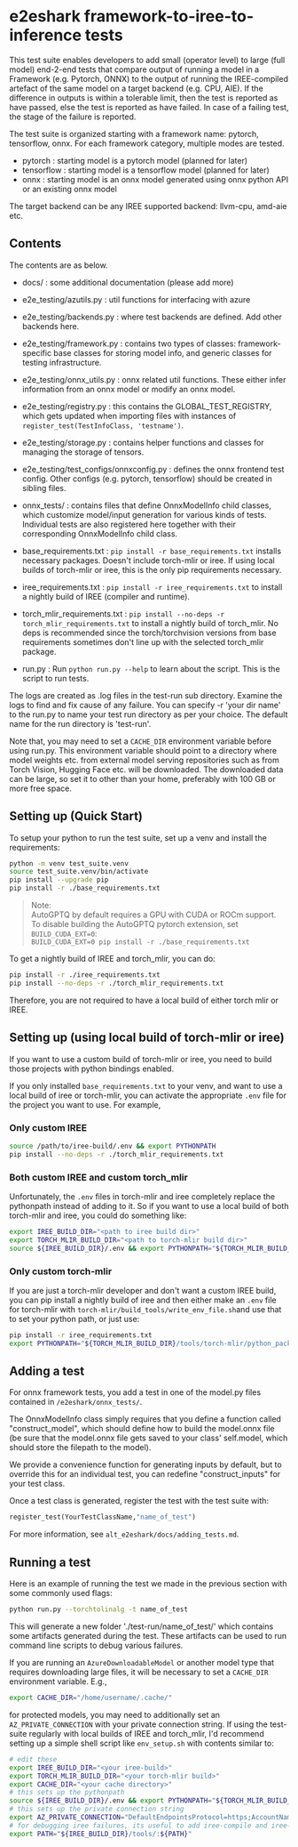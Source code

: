  # e2eshark framework-to-iree-to-inference tests

 This test suite enables developers to add small (operator level) to large (full model)
 end-2-end tests that compare output of running a model in a Framework 
 (e.g. Pytorch, ONNX) to the output of running the IREE-compiled artefact of 
 the same model on a target backend (e.g. CPU, AIE). If the difference in outputs
 is within a tolerable limit, then the test is reported as have passed, else the 
 test is reported as have failed. In case of a failing test, the stage of the 
 failure is reported. 

 The test suite is organized starting with a framework name: pytorch, tensorflow, onnx. 
 For each framework category, multiple modes are tested. 

 - pytorch : starting model is a pytorch model (planned for later)
 - tensorflow : starting model is a tensorflow model (planned for later)
 - onnx : starting model is an onnx model generated using onnx python API or an existing onnx model
 
 The target backend can be any IREE supported backend: llvm-cpu, amd-aie etc.

## Contents
 The contents are as below.
 - docs/ : some additional documentation (please add more)
 - e2e_testing/azutils.py : util functions for interfacing with azure
 - e2e_testing/backends.py : where test backends are defined. Add other backends here.
 - e2e_testing/framework.py : contains two types of classes: framework-specific base classes for storing model info, and generic classes for testing infrastructure.
 - e2e_testing/onnx_utils.py : onnx related util functions. These either infer information from an onnx model or modify an onnx model.
 - e2e_testing/registry.py : this contains the GLOBAL_TEST_REGISTRY, which gets updated when importing files with instances of `register_test(TestInfoClass, 'testname')`.
 - e2e_testing/storage.py : contains helper functions and classes for managing the storage of tensors.
 - e2e_testing/test_configs/onnxconfig.py : defines the onnx frontend test config. Other configs (e.g. pytorch, tensorflow) should be created in sibling files.
 - onnx_tests/ : contains files that define OnnxModelInfo child classes, which customize model/input generation for various kinds of tests. Individual tests are also registered here together with their corresponding OnnxModelInfo child class.
 - base_requirements.txt : `pip install -r base_requirements.txt` installs necessary packages. Doesn't include torch-mlir or iree. If using local builds of torch-mlir or iree, this is the only pip requirements necessary. 
 - iree_requirements.txt : `pip install -r iree_requirements.txt` to install a nightly build of IREE (compiler and runtime).
 - torch_mlir_requirements.txt : `pip install --no-deps -r torch_mlir_requirements.txt` to install a nightly build of torch_mlir. No deps is recommended since the torch/torchvision versions from base requirements sometimes don't line up with the selected torch_mlir package. 

 - run.py : Run `python run.py --help` to learn about the script. This is the script to run tests.
 
 The logs are created as .log files in the test-run sub directory. Examine the logs to find and fix 
 cause of any failure. You can specify -r 'your dir name' to the run.py to name your test run directory 
 as per your choice. The default name for the run directory is 'test-run'.

 Note that, you may need to set a `CACHE_DIR` environment variable before using run.py.
 This environment variable should point to a directory where model weights etc. from external model serving repositories such as from Torch Vision, Hugging Face etc. will be downloaded. The downloaded data can be large, so set it to other than your home, preferably with 100 GB or more free space.

## Setting up (Quick Start)

To setup your python to run the test suite, set up a venv and install the requirements:

```bash
python -m venv test_suite.venv
source test_suite.venv/bin/activate
pip install --upgrade pip
pip install -r ./base_requirements.txt
```

> Note:<br>
> AutoGPTQ by default requires a GPU with CUDA or ROCm support.<br>
> To disable building the AutoGPTQ pytorch extension, set `BUILD_CUDA_EXT=0`:<br>
> `BUILD_CUDA_EXT=0 pip install -r ./base_requirements.txt`

To get a nightly build of IREE and torch_mlir, you can do:

```bash
pip install -r ./iree_requirements.txt
pip install --no-deps -r ./torch_mlir_requirements.txt
```

Therefore, you are not required to have a local build of either torch mlir or IREE.

## Setting up (using local build of torch-mlir or iree)

If you want to use a custom build of torch-mlir or iree, you need to build those projects with python bindings enabled. 

If you only installed `base_requirements.txt` to your venv, and want to use a local build of iree or torch-mlir, you can activate the appropriate `.env` file for the project you want to use. For example,

### Only custom IREE

```bash
source /path/to/iree-build/.env && export PYTHONPATH
pip install --no-deps -r ./torch_mlir_requirements.txt
```

### Both custom IREE and custom torch_mlir

Unfortunately, the `.env` files in torch-mlir and iree completely replace the pythonpath instead of adding to it. So if you want to use a local build of both torch-mlir and iree, you could do something like:

```bash
export IREE_BUILD_DIR="<path to iree build dir>"
export TORCH_MLIR_BUILD_DIR="<path to torch-mlir build dir>"
source ${IREE_BUILD_DIR}/.env && export PYTHONPATH="${TORCH_MLIR_BUILD_DIR}/tools/torch-mlir/python_packages/torch_mlir/:${PYTHONPATH}"
```

### Only custom torch-mlir

If you are just a torch-mlir developer and don't want a custom IREE build, you can pip install a nightly build of iree and then either make an `.env` file for torch-mlir with `torch-mlir/build_tools/write_env_file.sh`and use that to set your python path, or just use:

```bash
pip install -r iree_requirements.txt
export PYTHONPATH="${TORCH_MLIR_BUILD_DIR}/tools/torch-mlir/python_packages/torch_mlir/"
```

## Adding a test

For onnx framework tests, you add a test in one of the model.py files contained in `/e2eshark/onnx_tests/`.

The OnnxModelInfo class simply requires that you define a function called "construct_model", which should define how to build the model.onnx file (be sure that the model.onnx file gets saved to your class' self.model, which should store the filepath to the model). 

We provide a convenience function for generating inputs by default, but to override this for an individual test, you can redefine "construct_inputs" for your test class. 

Once a test class is generated, register the test with the test suite with:

```python
register_test(YourTestClassName,"name_of_test")
```

For more information, see `alt_e2eshark/docs/adding_tests.md`.

## Running a test

Here is an example of running the test we made in the previous section with some commonly used flags:

```bash
python run.py --torchtolinalg -t name_of_test
```

This will generate a new folder './test-run/name_of_test/' which contains some artifacts generated during the test. These artifacts can be used to run command line scripts to debug various failures. 

If you are running an `AzureDownloadableModel` or another model type that requires downloading large files, it will be necessary to set a `CACHE_DIR` environment variable. E.g., 

```bash
export CACHE_DIR="/home/username/.cache/"
```

for protected models, you may need to additionally set an `AZ_PRIVATE_CONNECTION` with your private connection string. If using the test-suite regularly with local builds of IREE and torch_mlir, I'd recommend setting up a simple shell script like `env_setup.sh` with contents similar to:

```bash
# edit these
export IREE_BUILD_DIR="<your iree-build>"
export TORCH_MLIR_BUILD_DIR="<your torch-mlir build>"
export CACHE_DIR="<your cache directory>"
# this sets up the pythonpath
source ${IREE_BUILD_DIR}/.env && export PYTHONPATH="${TORCH_MLIR_BUILD_DIR}/tools/torch-mlir/python_packages/torch_mlir/:${PYTHONPATH}"
# this sets up the private connection string
export AZ_PRIVATE_CONNECTION="DefaultEndpointsProtocol=https;AccountName=onnxprivatestorage;AccountKey=<jumble of characters>;EndpointSuffix=core.windows.net"
# for debugging iree failures, its useful to add iree-compile and iree-run-module to path
export PATH="${IREE_BUILD_DIR}/tools/:${PATH}"
```



